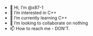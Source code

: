 - 👋 Hi, I’m @x87-1
- 👀 I’m interested in C++
- 🌱 I’m currently learning C++
- 💞️ I’m looking to collaborate on nothing
- 📫 How to reach me - DON'T.

<!---
x87-1/x87-1 is a ✨ special ✨ repository because its `README.md` (this file) appears on your GitHub profile.
You can click the Preview link to take a look at your changes.
--->
